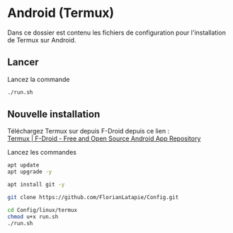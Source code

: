 # Android (Termux)

Dans ce dossier est contenu les fichiers de configuration pour l'installation de Termux sur Android.

## Lancer

Lancez la commande

```sh
./run.sh 
```

## Nouvelle installation

Téléchargez Termux sur depuis F-Droid depuis ce lien :  
[Termux | F-Droid - Free and Open Source Android App Repository](https://f-droid.org/packages/com.termux/)

Lancez les commandes

```sh
apt update
apt upgrade -y

apt install git -y

git clone https://github.com/FlorianLatapie/Config.git

cd Config/linux/termux
chmod u+x run.sh
./run.sh
```
